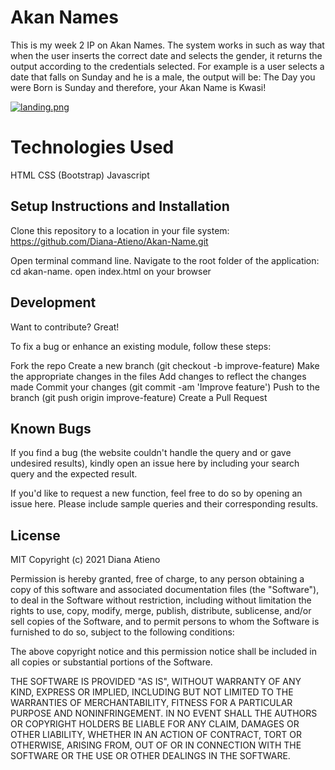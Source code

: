 # Akan Names
This is my week 2 IP on Akan Names. The system works in such as way that when the user inserts the correct date and selects the gender, it returns the output according to the credentials selected. For example is a user selects a date that falls on Sunday and he is a male, the output will be: The Day you were Born is Sunday and therefore, your Akan Name is Kwasi!

[![landing.png](https://i.postimg.cc/qvbm1b5B/Screenshot-from-2021-10-19-14-23-56.png)](https://postimg.cc/sMW9Xczb)

# Technologies Used
HTML 
CSS (Bootstrap)
Javascript

## Setup Instructions and Installation
Clone this repository to a location in your file system: https://github.com/Diana-Atieno/Akan-Name.git

Open terminal command line.
Navigate to the root folder of the application: cd akan-name.
open index.html on your browser
## Development
Want to contribute? Great!

To fix a bug or enhance an existing module, follow these steps:

Fork the repo
Create a new branch (git checkout -b improve-feature)
Make the appropriate changes in the files
Add changes to reflect the changes made
Commit your changes (git commit -am 'Improve feature')
Push to the branch (git push origin improve-feature)
Create a Pull Request
## Known Bugs
If you find a bug (the website couldn't handle the query and or gave undesired results), kindly open an issue here by including your search query and the expected result.

If you'd like to request a new function, feel free to do so by opening an issue here. Please include sample queries and their corresponding results.

## License
MIT Copyright (c) 2021 Diana Atieno

Permission is hereby granted, free of charge, to any person obtaining a copy of this software and associated documentation files (the "Software"), to deal in the Software without restriction, including without limitation the rights to use, copy, modify, merge, publish, distribute, sublicense, and/or sell copies of the Software, and to permit persons to whom the Software is furnished to do so, subject to the following conditions:

The above copyright notice and this permission notice shall be included in all copies or substantial portions of the Software.

THE SOFTWARE IS PROVIDED "AS IS", WITHOUT WARRANTY OF ANY KIND, EXPRESS OR IMPLIED, INCLUDING BUT NOT LIMITED TO THE WARRANTIES OF MERCHANTABILITY, FITNESS FOR A PARTICULAR PURPOSE AND NONINFRINGEMENT. IN NO EVENT SHALL THE AUTHORS OR COPYRIGHT HOLDERS BE LIABLE FOR ANY CLAIM, DAMAGES OR OTHER LIABILITY, WHETHER IN AN ACTION OF CONTRACT, TORT OR OTHERWISE, ARISING FROM, OUT OF OR IN CONNECTION WITH THE SOFTWARE OR THE USE OR OTHER DEALINGS IN THE SOFTWARE.